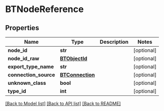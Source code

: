 # BTNodeReference

## Properties
Name | Type | Description | Notes
------------ | ------------- | ------------- | -------------
**node_id** | **str** |  | [optional] 
**node_id_raw** | [**BTObjectId**](BTObjectId.md) |  | [optional] 
**export_type_name** | **str** |  | [optional] 
**connection_source** | [**BTConnection**](BTConnection.md) |  | [optional] 
**unknown_class** | **bool** |  | [optional] 
**type_id** | **int** |  | [optional] 

[[Back to Model list]](../README.md#documentation-for-models) [[Back to API list]](../README.md#documentation-for-api-endpoints) [[Back to README]](../README.md)


